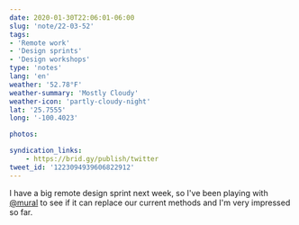 ```yaml
---
date: 2020-01-30T22:06:01-06:00
slug: 'note/22-03-52'
tags:
- 'Remote work'
- 'Design sprints'
- 'Design workshops'
type: 'notes'
lang: 'en'
weather: '52.78°F'
weather-summary: 'Mostly Cloudy'
weather-icon: 'partly-cloudy-night'
lat: '25.7555'
long: '-100.4023'

photos:

syndication_links:
    - https://brid.gy/publish/twitter
tweet_id: '1223094939606822912'
---
```

I have a big remote design sprint next week, so I've been playing with <a href="https://twitter.com/@mural">@mural</a> to see if it can replace our current methods and I'm very impressed so far.